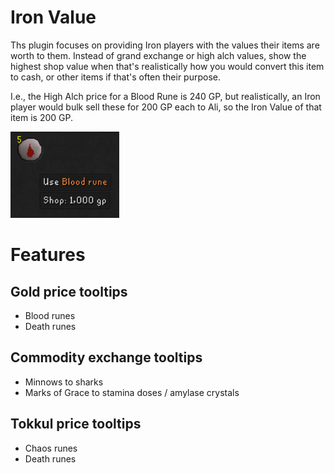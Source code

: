 # Iron Value

Ths plugin focuses on providing Iron players with the values their items are worth to them. Instead of grand exchange or high alch values, show the highest shop value when that's realistically how you would convert this item to cash, or other items if that's often their purpose.

I.e., the High Alch price for a Blood Rune is 240 GP, but realistically, an Iron player would bulk sell these for 200 GP each to Ali, so the Iron Value of that item is 200 GP.

![example_blood_rune.png](example_blood_rune.png)

# Features

## Gold price tooltips

- Blood runes
- Death runes

## Commodity exchange tooltips

- Minnows to sharks
- Marks of Grace to stamina doses / amylase crystals

## Tokkul price tooltips

- Chaos runes
- Death runes